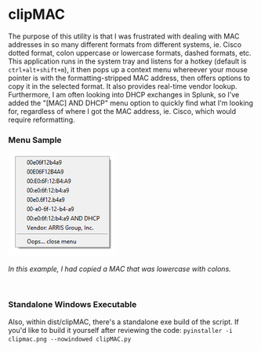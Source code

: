 # clipMAC

The purpose of this utility is that I was frustrated with dealing with MAC addresses in so many different formats from different systems, ie. Cisco dotted format, colon uppercase or lowercase formats, dashed formats, etc.
This application runs in the system tray and listens for a hotkey (default is ```ctrl+alt+shift+m```), it then pops up a context menu whereever your mouse pointer is with the formatting-stripped MAC address, then offers options to copy it in the selected format.  It also provides real-time vendor lookup.
Furthermore, I am often looking into DHCP exchanges in Splunk, so I've added the "[MAC] AND DHCP" menu option to quickly find what I'm looking for, regardless of where I got the MAC address, ie. Cisco, which would require reformatting.

### Menu Sample
![clipMAC Sample](https://github.com/jeremydrahos/clipmac/blob/master/example.png?raw=true)

_In this example, I had copied a MAC that was lowercase with colons._

<br>

### Standalone Windows Executable

Also, within dist/clipMAC, there's a standalone exe build of the script.
If you'd like to build it yourself after reviewing the code:
```pyinstaller -i clipmac.png --nowindowed clipMAC.py```
